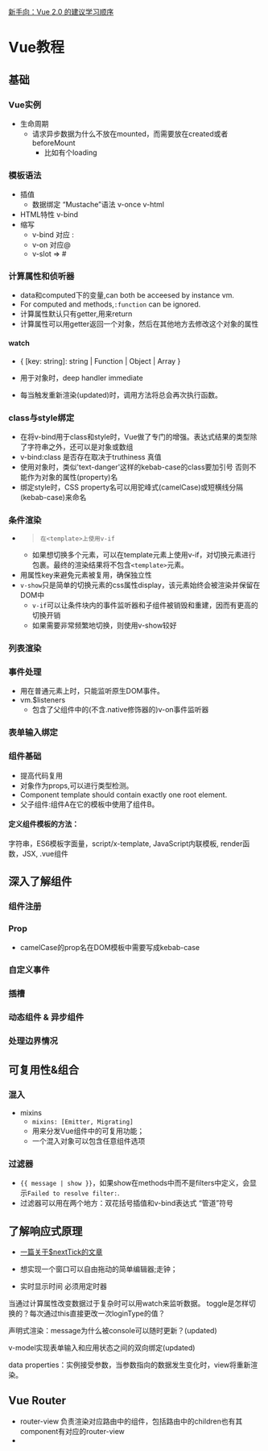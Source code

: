 [新手向：Vue 2.0 的建议学习顺序](https://zhuanlan.zhihu.com/p/23134551)

# Vue教程

## 基础
### Vue实例
+ 生命周期
  + 请求异步数据为什么不放在mounted，而需要放在created或者beforeMount
    + 比如有个loading
### 模板语法
+ 插值
  + 数据绑定   “Mustache”语法   v-once    v-html
+ HTML特性   v-bind
+ 缩写
  + v-bind 对应 :    
  + v-on 对应@
  + v-slot => #

### 计算属性和侦听器
+ data和computed下的变量,can both be acceesed by instance vm.
+ For computed and methods,`:function` can be ignored.
+ 计算属性默认只有getter,用来return 
+ 计算属性可以用getter返回一个对象，然后在其他地方去修改这个对象的属性

#### watch
+ { [key: string]: string | Function | Object | Array }
+ 用于对象时，deep  handler  immediate 

+ 每当触发重新渲染(updated)时，调用方法将总会再次执行函数。

### class与style绑定
+ 在将v-bind用于class和style时，Vue做了专门的增强。表达式结果的类型除了字符串之外，还可以是对象或数组
+ v-bind:class 是否存在取决于truthiness 真值
+ 使用对象时，类似'text-danger'这样的kebab-case的class要加引号 否则不能作为对象的属性(property)名
+ 绑定style时，CSS property名可以用驼峰式(camelCase)或短横线分隔(kebab-case)来命名

### 条件渲染
+ > `在<template>上使用v-if`
  + 如果想切换多个元素，可以在template元素上使用v-if，对切换元素进行包裹。最终的渲染结果将不包含`<template>`元素。
+ 用属性key来避免元素被复用，确保独立性
+ `v-show`只是简单的切换元素的css属性display，该元素始终会被渲染并保留在DOM中
  + `v-if`可以让条件块内的事件监听器和子组件被销毁和重建，因而有更高的切换开销
  + 如果需要非常频繁地切换，则使用v-show较好

### 列表渲染
### 事件处理
+ 用在普通元素上时，只能监听原生DOM事件。
+ vm.$listeners
  + 包含了父组件中的(不含.native修饰器的)v-on事件监听器

### 表单输入绑定

### 组件基础
+ 提高代码复用
+ 对象作为props,可以进行类型检测。
+ Component template should contain exactly one root element.
+ 父子组件:组件A在它的模板中使用了组件B。
#### 定义组件模板的方法： 
字符串，ES6模板字面量，script/x-template, JavaScript内联模板, render函数，JSX, .vue组件



## 深入了解组件
### 组件注册

### Prop
+ camelCase的prop名在DOM模板中需要写成kebab-case

### 自定义事件
### 插槽
### 动态组件 & 异步组件
### 处理边界情况

## 可复用性&组合
### 混入
+ mixins
  + `mixins: [Emitter, Migrating]`
  + 用来分发Vue组件中的可复用功能；
  + 一个混入对象可以包含任意组件选项
### 过滤器
+ `{{ message | show }}`，如果show在methods中而不是filters中定义，会显示`Failed to resolve filter:`.
+ 过滤器可以用在两个地方：双花括号插值和v-bind表达式  “管道”符号

## 了解响应式原理
+ [一篇关于$nextTick的文章](https://segmentfault.com/a/1190000012861862#comment-area)



+ 想实现一个窗口可以自由拖动的简单编辑器;走钟；
+ 实时显示时间 必须用定时器

当通过计算属性改变数据过于复杂时可以用watch来监听数据。
toggle是怎样切换的？每次通过this直接更改一次loginType的值？

声明式渲染：message为什么被console可以随时更新？(updated)


v-model实现表单输入和应用状态之间的双向绑定(updated)

data properties：实例接受参数，当参数指向的数据发生变化时，view将重新渲染。











## Vue Router
+ router-view 负责渲染对应路由中的组件，包括路由中的children也有其component有对应的router-view
+ 
























